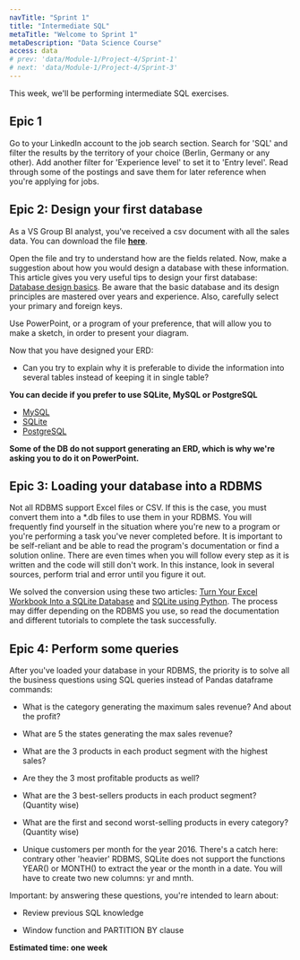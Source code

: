 ```yaml
---
navTitle: "Sprint 1"
title: "Intermediate SQL"
metaTitle: "Welcome to Sprint 1"
metaDescription: "Data Science Course"
access: data
# prev: 'data/Module-1/Project-4/Sprint-1'
# next: 'data/Module-1/Project-4/Sprint-3'
---
```


This week, we'll be performing intermediate SQL exercises.

## Epic 1

Go to your LinkedIn account to the job search section. Search for 'SQL' and filter the results by the territory of your choice (Berlin, Germany or any other). Add another filter for 'Experience level' to set it to 'Entry level'. Read through some of the postings and save them for later reference when you're applying for jobs.

## Epic 2: Design your first database

As a VS Group BI analyst, you've received a csv document with all the sales data. You can download the file **[here](https://drive.google.com/file/d/1j3BVqD5_KDfvXdljnZ7beV-G-FVS8df5/view?usp=share_link)**.

Open the file and try to understand how are the fields related. Now, make a suggestion about how you would design a database with these information. This article gives you very useful tips to design your first database: [Database design basics](https://support.microsoft.com/en-us/office/database-design-basics-eb2159cf-1e30-401a-8084-bd4f9c9ca1f5). Be aware that the basic database and its design principles are mastered over years and experience. Also, carefully select your primary and foreign keys.

Use PowerPoint, or a program of your preference, that will allow you to make a sketch, in order to present your diagram.

Now that you have designed your ERD:

- Can you try to explain why it is preferable to divide the information into several tables instead of keeping it in single table?

**You can decide if you prefer to use SQLite, MySQL or PostgreSQL**

- [MySQL](https://dev.mysql.com/downloads/workbench/)
- [SQLite](https://www.sqlite.org/index.html)
- [PostgreSQL](https://www.postgresql.org/download/)

**Some of the DB do not support generating an ERD, which is why we're asking you to do it on PowerPoint.**

## Epic 3: Loading your database into a RDBMS

Not all RDBMS support Excel files or CSV. If this is the case, you must convert them into a *.db files to use them in your RDBMS. You will frequently find yourself in the situation where you're new to a program or you're performing a task you've never completed before. It is important to be self-reliant and be able to read the program's documentation or find a solution online. There are even times when you will follow every step as it is written and the code will still don't work. In this instance, look in several sources, perform trial and error until you figure it out.

We solved the conversion using these two articles: [Turn Your Excel Workbook Into a SQLite Database](https://towardsdatascience.com/turn-your-excel-workbook-into-a-sqlite-database-bc6d4fd206aa) and [SQLite using Python](https://www.geeksforgeeks.org/sql-using-python/).
The process may differ depending on the RDBMS you use, so read the documentation and different tutorials to complete the task successfully.

## Epic 4: Perform some queries

After you've loaded your database in your RDBMS, the priority is to solve all the business questions using SQL queries instead of Pandas dataframe commands:

- What is the category generating the maximum sales revenue? And about the profit?

- What are 5 the states generating the max sales revenue?

- What are the 3 products in each product segment with the highest sales?

- Are they the 3 most profitable products as well?

- What are the 3 best-sellers products in each product segment? (Quantity wise)

- What are the first and second worst-selling products in every category? (Quantity wise)

- Unique customers per month for the year 2016. There's a catch here: contrary other 'heavier' RDBMS, SQLite does not support the functions YEAR() or MONTH() to extract the year or the month in a date. You will have to create two new columns: yr and mnth.

Important: by answering these questions, you're intended to learn about:

- Review previous SQL knowledge

- Window function and PARTITION BY clause

**Estimated time: one week**
